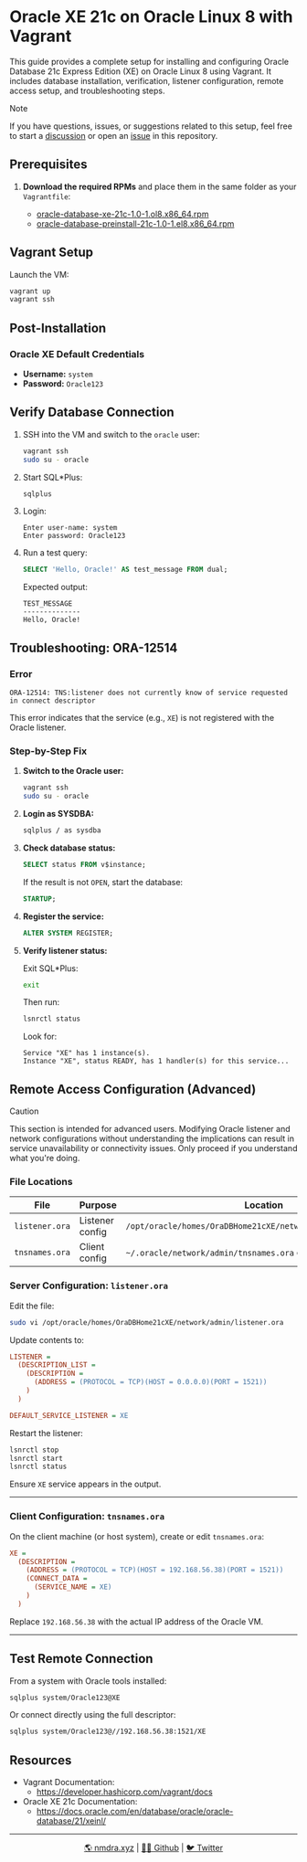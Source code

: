 # Oracle XE 21c on Oracle Linux 8 with Vagrant

This guide provides a complete setup for installing and configuring Oracle Database 21c Express Edition (XE) on Oracle Linux 8 using Vagrant. It includes database installation, verification, listener configuration, remote access setup, and troubleshooting steps.

> [!NOTE]
> If you have questions, issues, or suggestions related to this setup, feel free to start a [discussion](https://github.com/nmdra/Oracle-Database-XE-Vagrant-Setup/discussions) or open an [issue](https://github.com/nmdra/Oracle-Database-XE-Vagrant-Setup/issues) in this repository.

## Prerequisites

1. **Download the required RPMs** and place them in the same folder as your `Vagrantfile`:

   - [oracle-database-xe-21c-1.0-1.ol8.x86_64.rpm](https://download.oracle.com/otn-pub/otn_software/db-express/oracle-database-xe-21c-1.0-1.ol8.x86_64.rpm)
   - [oracle-database-preinstall-21c-1.0-1.el8.x86_64.rpm](https://yum.oracle.com/repo/OracleLinux/OL8/appstream/x86_64/getPackage/oracle-database-preinstall-21c-1.0-1.el8.x86_64.rpm)

## Vagrant Setup

Launch the VM:

```bash
vagrant up
vagrant ssh
````
## Post-Installation

### Oracle XE Default Credentials

* **Username:** `system`
* **Password:** `Oracle123`

## Verify Database Connection

1. SSH into the VM and switch to the `oracle` user:

   ```bash
   vagrant ssh
   sudo su - oracle
   ```

2. Start SQL\*Plus:

   ```bash
   sqlplus
   ```

3. Login:

   ```
   Enter user-name: system
   Enter password: Oracle123
   ```

4. Run a test query:

   ```sql
   SELECT 'Hello, Oracle!' AS test_message FROM dual;
   ```

   Expected output:

   ```
   TEST_MESSAGE
   --------------
   Hello, Oracle!
   ```
## Troubleshooting: ORA-12514

### Error

```
ORA-12514: TNS:listener does not currently know of service requested in connect descriptor
```

This error indicates that the service (e.g., `XE`) is not registered with the Oracle listener.

### Step-by-Step Fix

1. **Switch to the Oracle user:**

   ```bash
   vagrant ssh
   sudo su - oracle
   ```

2. **Login as SYSDBA:**

   ```bash
   sqlplus / as sysdba
   ```

3. **Check database status:**

   ```sql
   SELECT status FROM v$instance;
   ```

   If the result is not `OPEN`, start the database:

   ```sql
   STARTUP;
   ```

4. **Register the service:**

   ```sql
   ALTER SYSTEM REGISTER;
   ```

5. **Verify listener status:**

   Exit SQL\*Plus:

   ```bash
   exit
   ```

   Then run:

   ```bash
   lsnrctl status
   ```

   Look for:

   ```
   Service "XE" has 1 instance(s).
   Instance "XE", status READY, has 1 handler(s) for this service...
   ```
## Remote Access Configuration (Advanced)

> [!CAUTION]
> This section is intended for advanced users. Modifying Oracle listener and network configurations without understanding the implications can result in service unavailability or connectivity issues. Only proceed if you understand what you're doing.

### File Locations

| File           | Purpose         | Location                                                      |
| -------------- | --------------- | ------------------------------------------------------------- |
| `listener.ora` | Listener config | `/opt/oracle/homes/OraDBHome21cXE/network/admin/listener.ora` |
| `tnsnames.ora` | Client config   | `~/.oracle/network/admin/tnsnames.ora` or `/etc/tnsnames.ora` |

### Server Configuration: `listener.ora`

Edit the file:

```bash
sudo vi /opt/oracle/homes/OraDBHome21cXE/network/admin/listener.ora
```

Update contents to:

```ini
LISTENER =
  (DESCRIPTION_LIST =
    (DESCRIPTION =
      (ADDRESS = (PROTOCOL = TCP)(HOST = 0.0.0.0)(PORT = 1521))
    )
  )

DEFAULT_SERVICE_LISTENER = XE
```

Restart the listener:

```bash
lsnrctl stop
lsnrctl start
lsnrctl status
```

Ensure `XE` service appears in the output.

---

### Client Configuration: `tnsnames.ora`

On the client machine (or host system), create or edit `tnsnames.ora`:

```ini
XE =
  (DESCRIPTION =
    (ADDRESS = (PROTOCOL = TCP)(HOST = 192.168.56.38)(PORT = 1521))
    (CONNECT_DATA =
      (SERVICE_NAME = XE)
    )
  )
```

Replace `192.168.56.38` with the actual IP address of the Oracle VM.

---

## Test Remote Connection

From a system with Oracle tools installed:

```bash
sqlplus system/Oracle123@XE
```
Or connect directly using the full descriptor:

```bash
sqlplus system/Oracle123@//192.168.56.38:1521/XE
```
## Resources

- Vagrant Documentation:
   - https://developer.hashicorp.com/vagrant/docs
- Oracle XE 21c Documentation:
   - https://docs.oracle.com/en/database/oracle/oracle-database/21/xeinl/
 
---
<div align="center">
  <a href="https://blog.nimendra.xyz"> 🌎 nmdra.xyz</a> |
  <a href="https://github.com/nmdra"> 👨‍💻 Github</a> |
  <a href="https://twitter.com/nimendra_"> 🐦 Twitter</a>
</div>

